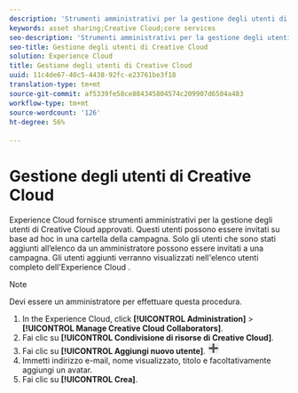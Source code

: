 ```yaml
---
description: 'Strumenti amministrativi per la gestione degli utenti di Creative Cloud approvati. '
keywords: asset sharing;Creative Cloud;core services
seo-description: 'Strumenti amministrativi per la gestione degli utenti di Creative Cloud approvati. '
seo-title: Gestione degli utenti di Creative Cloud
solution: Experience Cloud
title: Gestione degli utenti di Creative Cloud
uuid: 11c4de67-40c5-4438-92fc-e23761be3f18
translation-type: tm+mt
source-git-commit: af5339fe58ce884345804574c209907d6504a483
workflow-type: tm+mt
source-wordcount: '126'
ht-degree: 56%

---
```



# Gestione degli utenti di Creative Cloud

Experience Cloud fornisce strumenti amministrativi per la gestione degli utenti di Creative Cloud approvati. Questi utenti possono essere invitati su base ad hoc in una cartella della campagna. Solo gli utenti che sono stati aggiunti all’elenco da un amministratore possono essere invitati a una campagna. Gli utenti aggiunti verranno visualizzati nell&#39;elenco utenti completo dell&#39;Experience Cloud .

>[!NOTE]
>
>Devi essere un amministratore per effettuare questa procedura.

1. In the Experience Cloud, click **[!UICONTROL Administration]** > **[!UICONTROL Manage Creative Cloud Collaborators]**.
1. Fai clic su **[!UICONTROL Condivisione di risorse di Creative Cloud]**.
1. Fai clic su **[!UICONTROL Aggiungi nuovo utente]**.  ![](assets/mac_add_icon.png)
1. Immetti indirizzo e-mail, nome visualizzato, titolo e facoltativamente aggiungi un avatar.
1. Fai clic su **[!UICONTROL Crea]**.
